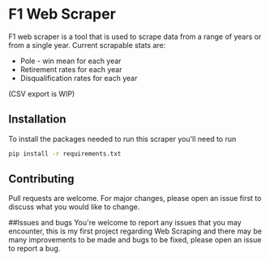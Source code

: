 # F1 Web Scraper
F1 web scraper is a tool that is used to scrape data 
from a range of years or from a single year.
Current scrapable stats are:
- Pole - win mean for each year
- Retirement rates for each year
- Disqualification rates for each year

(CSV export is WIP)

## Installation 
To install the packages needed to run this scraper you'll need to run
```bash
pip install -r requirements.txt
```

## Contributing
Pull requests are welcome. For major changes, please open an issue 
first to discuss what you would like to change.

##Issues and bugs
You're welcome to report any issues that you may encounter, this is 
my first project regarding Web Scraping and there may be many improvements
to be made and bugs to be fixed, please open an issue to report a bug.
